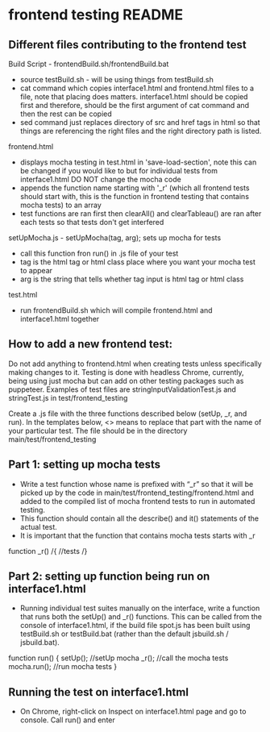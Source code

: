 frontend testing README
================

Different files contributing to the frontend test
----------------

Build Script - frontendBuild.sh/frontendBuild.bat
* source testBuild.sh - will be using things from testBuild.sh
* cat command which copies interface1.html and frontend.html files to a file, note that placing does matters. interface1.html should be copied first and therefore, should be the first argument of cat command and then the rest can be copied
* sed command just replaces directory of src and href tags in html so that things are referencing the right files and the right directory path is listed. 

frontend.html
* displays mocha testing in test.html in 'save-load-section', note this can be changed if you would like to but for individual tests from interface1.html DO NOT change the mocha code
* appends the function name starting with '_r' (which all frontend tests should start with, this is the function in frontend testing that contains mocha tests) to an array
* test functions are ran first then clearAll() and clearTableau() are ran after each tests so that tests don't get interfered

setUpMocha.js - setUpMocha(tag, arg); sets up mocha for tests
* call this function fron run<test>() in .js file of your test
* tag is the html tag or html class place where you want your mocha test to appear
* arg is the string that tells whether tag input is html tag or html class

test.html
* run frontendBuild.sh which will compile frontend.html and interface1.html together

How to add a new frontend test:
----------------
Do not add anything to frontend.html when creating tests unless specifically making changes to it. Testing is done with headless Chrome, currently, being using just mocha but can add on other testing packages such as puppeteer. Examples of test files are stringInputValidationTest.js and stringTest.js in test/frontend_testing

Create a .js file with the three functions described below (setUp<test>, _r<test>, and run<test>). In the templates below, <> means to replace that part with the name of your particular test. The file should be in the directory main/test/frontend_testing

Part 1: setting up mocha tests
----------------
* Write a test function whose name is prefixed with “_r” so that it will be picked up by the code in main/test/frontend_testing/frontend.html and added to the compiled list of mocha frontend tests to run in automated testing.
* This function should contain all the describe() and it() statements of the actual test.
* It is important that the function that contains mocha tests starts with _r

function _r<test>() /{
	//tests
/}

Part 2: setting up function being run on interface1.html
----------------
* Running individual test suites manually on the interface, write a function that runs both the setUp<test>() and _r<test>() functions. This can be called from the console of interface1.html, if the build file spot.js has been built using testBuild.sh or testBuild.bat (rather than the default jsbuild.sh / jsbuild.bat). 

function run<test>() {
   setUp<test>(); //setUp mocha
   _r<test>();    //call the mocha tests
   mocha.run();   //run mocha tests
}


Running the test on interface1.html
----------------
* On Chrome, right-click on Inspect on interface1.html page and go to console. Call run<test>() and enter

